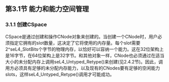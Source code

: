 ## 第3.1节  能力和能力空间管理

### 3.1.1  创建CSpace

CSpace是通过创建和操作CNode对象来创建的。当创建一个CNode时，用户必须指定它拥有的slot数量，这决定了它将使用的内存量。每个slot需要2^seL4_SlotBits个字节的物理内存，以恰好可以容纳一个能力。这在32位架构上是16字节，在64位架构上是32字节。和其他对象一样，CNode也必须通过在适当大小的未分配内存上调用seL4_Untyped_Retype()来创建(见2.4.2节)。因此，调用方必须具有足够的未分配内存能力，以及现有的CNodes要有足够的空闲能力slots，这样seL4_Untyped_Retype()调用才可能成功。
